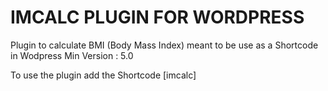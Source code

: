 # IMCALC PLUGIN FOR WORDPRESS

Plugin to calculate BMI (Body Mass Index) meant to be use as a Shortcode in Wodpress
Min Version : 5.0

To use the plugin add the Shortcode [imcalc]
